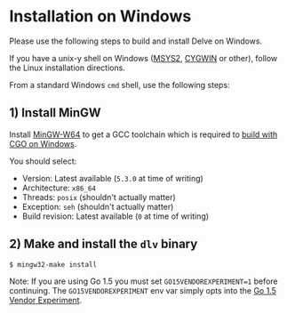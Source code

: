 # Installation on Windows

Please use the following steps to build and install Delve on Windows.

If you have a unix-y shell on Windows ([MSYS2](http://sourceforge.net/p/msys2/wiki/MSYS2%20installation/), [CYGWIN](https://cygwin.com/install.html) or other), follow the Linux installation directions.  

From a standard Windows `cmd` shell, use the following steps:

## 1) Install MinGW

Install [MinGW-W64](http://sourceforge.net/projects/mingw-w64/) to get a GCC toolchain which is required to [build with CGO on Windows](https://github.com/golang/go/wiki/cgo#windows).

You should select:

* Version: Latest available (`5.3.0` at time of writing)
* Architecture: `x86_64`
* Threads: `posix` (shouldn't actually matter)
* Exception: `seh` (shouldn't actually matter)
* Build revision: Latest available (`0` at time of writing)


## 2) Make and install the `dlv` binary
```
$ mingw32-make install
```

Note: If you are using Go 1.5 you must set `GO15VENDOREXPERIMENT=1` before continuing. The `GO15VENDOREXPERIMENT` env var simply opts into the [Go 1.5 Vendor Experiment](https://docs.google.com/document/d/1Bz5-UB7g2uPBdOx-rw5t9MxJwkfpx90cqG9AFL0JAYo/).
